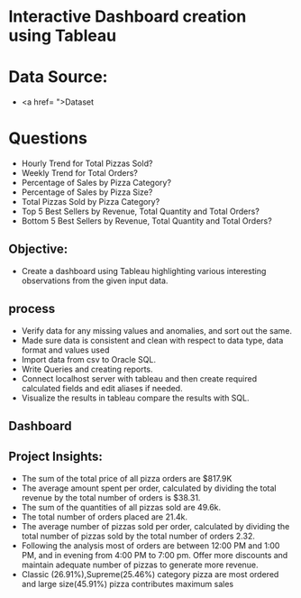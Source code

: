 # Interactive Dashboard creation using Tableau
# Data Source:
- <a href= ">Dataset</a>

# Questions
-	 Hourly Trend for Total Pizzas Sold?
-	 Weekly Trend for Total Orders?
-	 Percentage of Sales by Pizza Category?
-  Percentage of Sales by Pizza Size?
-  Total Pizzas Sold by Pizza Category?
-  Top 5 Best Sellers by Revenue, Total Quantity and Total Orders?
-  Bottom 5 Best Sellers by Revenue, Total Quantity and Total Orders?
                
## Objective: 
- Create a dashboard using Tableau highlighting various interesting observations from the given input data.

## process
-  Verify data for any missing values and anomalies, and sort out the same.
-  Made sure data is consistent and clean with respect to data type, data format and values used
-  Import data from csv to Oracle SQL.
-  Write Queries and creating reports.
-  Connect localhost server with tableau and then create required calculated fields and edit aliases if needed.
- Visualize the results in tableau compare the results with SQL.
  
## Dashboard 




## Project Insights: 
-  The sum of the total price of all pizza orders are $817.9K
-  The average amount spent per order, calculated by dividing the total revenue by the total number of orders is $38.31.
-  The sum of the quantities of all pizzas sold are 49.6k.
-  The total number of orders placed are 21.4k.
-  The average number of pizzas sold per order, calculated by dividing the total number of pizzas sold by the total number of orders 2.32.
-  Following the analysis most of orders are between 12:00 PM and 1:00 PM, and in evening from 4:00 PM to 7:00 pm.
   Offer more discounts and maintain adequate number of pizzas to generate more revenue.
-  Classic (26.91%),Supreme(25.46%) category pizza are most ordered and large size(45.91%) pizza contributes maximum sales
